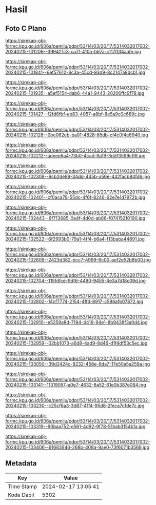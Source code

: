 # Hasil

## Foto C Plano

https://sirekap-obj-formc.kpu.go.id/606a/pemilu/pdpr/53/14/03/20/17/5314032017002-20240215-101206--399421c3-ca7f-410a-b67a-c117f0f4aafe.jpg

https://sirekap-obj-formc.kpu.go.id/606a/pemilu/pdpr/53/14/03/20/17/5314032017002-20240215-101841--6ef57610-8c3a-45cd-93d9-8c2147a8dcb1.jpg

https://sirekap-obj-formc.kpu.go.id/606a/pemilu/pdpr/53/14/03/20/17/5314032017002-20240215-101935--a5ef5154-dab6-44a1-9443-20206ffc9f78.jpg

https://sirekap-obj-formc.kpu.go.id/606a/pemilu/pdpr/53/14/03/20/17/5314032017002-20240215-101427--f2fd6fbf-eb83-4057-a8bf-8e5a9c0c689c.jpg

https://sirekap-obj-formc.kpu.go.id/606a/pemilu/pdpr/53/14/03/20/17/5314032017002-20240215-102128--0be062eb-ba01-4828-85db-cf4c0f4e8940.jpg

https://sirekap-obj-formc.kpu.go.id/606a/pemilu/pdpr/53/14/03/20/17/5314032017002-20240215-102212--adeee6a4-73b0-4cad-9a19-3ddf3599cff8.jpg

https://sirekap-obj-formc.kpu.go.id/606a/pemilu/pdpr/53/14/03/20/17/5314032017002-20240215-102308--9cb2de89-34dd-445b-a56e-442facb84fd6.jpg

https://sirekap-obj-formc.kpu.go.id/606a/pemilu/pdpr/53/14/03/20/17/5314032017002-20240215-102401--cf0aca78-55dc-4f6f-8246-62e7e1d7972b.jpg

https://sirekap-obj-formc.kpu.go.id/606a/pemilu/pdpr/53/14/03/20/17/5314032017002-20240215-102443--6f713685-0a4f-4d0d-ab86-f07415210190.jpg

https://sirekap-obj-formc.kpu.go.id/606a/pemilu/pdpr/53/14/03/20/17/5314032017002-20240215-102522--6f2993b0-79a1-4ff4-b6a4-f13baba44891.jpg

https://sirekap-obj-formc.kpu.go.id/606a/pemilu/pdpr/53/14/03/20/17/5314032017002-20240215-102609--2423d382-bcc7-4999-9c00-aef2e52b8b00.jpg

https://sirekap-obj-formc.kpu.go.id/606a/pemilu/pdpr/53/14/03/20/17/5314032017002-20240215-102704--115fdfce-9df6-4490-9455-4e3a7d18c09d.jpg

https://sirekap-obj-formc.kpu.go.id/606a/pemilu/pdpr/53/14/03/20/17/5314032017002-20240215-102802--f4cf7774-2154-4ffd-8917-c586afb07872.jpg

https://sirekap-obj-formc.kpu.go.id/606a/pemilu/pdpr/53/14/03/20/17/5314032017002-20240215-102910--e5259a8d-7184-4419-94e1-8b9438f3a0d4.jpg

https://sirekap-obj-formc.kpu.go.id/606a/pemilu/pdpr/53/14/03/20/17/5314032017002-20240215-102959--02bb1073-a6d8-4ad9-8d46-d1f4df53c5ec.jpg

https://sirekap-obj-formc.kpu.go.id/606a/pemilu/pdpr/53/14/03/20/17/5314032017002-20240215-103050--39d2424c-8232-458e-9da7-17e50a5a259a.jpg

https://sirekap-obj-formc.kpu.go.id/606a/pemilu/pdpr/53/14/03/20/17/5314032017002-20240215-103141--11319057-a0e7-4632-8a52-61e0b387e084.jpg

https://sirekap-obj-formc.kpu.go.id/606a/pemilu/pdpr/53/14/03/20/17/5314032017002-20240215-103230--c25cf6a3-3d87-41f4-95d8-2feca7c1de7c.jpg

https://sirekap-obj-formc.kpu.go.id/606a/pemilu/pdpr/53/14/03/20/17/5314032017002-20240215-103319--90baa752-e561-4d92-9f78-51bab3154bfa.jpg

https://sirekap-obj-formc.kpu.go.id/606a/pemilu/pdpr/53/14/03/20/17/5314032017002-20240215-103406--91683946-268b-408a-9ae0-73f6071b3569.jpg


## Metadata

| Key        | Value               |
| ---------- | ------------------- |
| Time Stamp | 2024-02-17 13:05:41 |
| Kode Dapil | 5302                |



